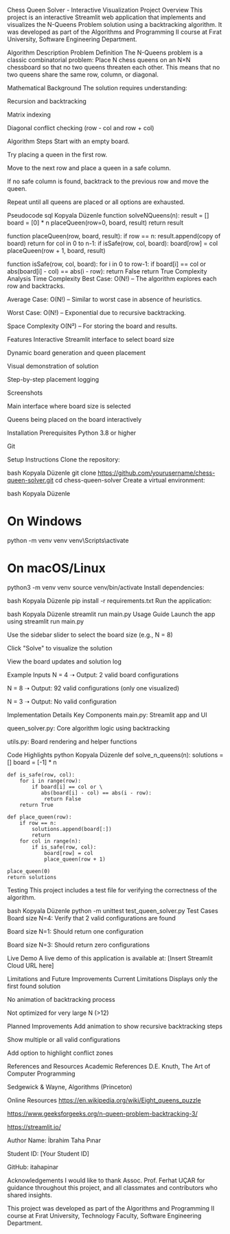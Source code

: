 Chess Queen Solver - Interactive Visualization
Project Overview
This project is an interactive Streamlit web application that implements and visualizes the N-Queens Problem solution using a backtracking algorithm. It was developed as part of the Algorithms and Programming II course at Fırat University, Software Engineering Department.

Algorithm Description
Problem Definition
The N-Queens problem is a classic combinatorial problem: Place N chess queens on an N×N chessboard so that no two queens threaten each other. This means that no two queens share the same row, column, or diagonal.

Mathematical Background
The solution requires understanding:

Recursion and backtracking

Matrix indexing

Diagonal conflict checking (row - col and row + col)

Algorithm Steps
Start with an empty board.

Try placing a queen in the first row.

Move to the next row and place a queen in a safe column.

If no safe column is found, backtrack to the previous row and move the queen.

Repeat until all queens are placed or all options are exhausted.

Pseudocode
sql
Kopyala
Düzenle
function solveNQueens(n):
    result = []
    board = [0] * n
    placeQueen(row=0, board, result)
    return result

function placeQueen(row, board, result):
    if row == n:
        result.append(copy of board)
        return
    for col in 0 to n-1:
        if isSafe(row, col, board):
            board[row] = col
            placeQueen(row + 1, board, result)

function isSafe(row, col, board):
    for i in 0 to row-1:
        if board[i] == col or
           abs(board[i] - col) == abs(i - row):
            return False
    return True
Complexity Analysis
Time Complexity
Best Case: O(N!) – The algorithm explores each row and backtracks.

Average Case: O(N!) – Similar to worst case in absence of heuristics.

Worst Case: O(N!) – Exponential due to recursive backtracking.

Space Complexity
O(N²) – For storing the board and results.

Features
Interactive Streamlit interface to select board size

Dynamic board generation and queen placement

Visual demonstration of solution

Step-by-step placement logging

Screenshots

Main interface where board size is selected


Queens being placed on the board interactively

Installation
Prerequisites
Python 3.8 or higher

Git

Setup Instructions
Clone the repository:

bash
Kopyala
Düzenle
git clone https://github.com/yourusername/chess-queen-solver.git
cd chess-queen-solver
Create a virtual environment:

bash
Kopyala
Düzenle
# On Windows
python -m venv venv
venv\Scripts\activate

# On macOS/Linux
python3 -m venv venv
source venv/bin/activate
Install dependencies:

bash
Kopyala
Düzenle
pip install -r requirements.txt
Run the application:

bash
Kopyala
Düzenle
streamlit run main.py
Usage Guide
Launch the app using streamlit run main.py

Use the sidebar slider to select the board size (e.g., N = 8)

Click "Solve" to visualize the solution

View the board updates and solution log

Example Inputs
N = 4 ➝ Output: 2 valid board configurations

N = 8 ➝ Output: 92 valid configurations (only one visualized)

N = 3 ➝ Output: No valid configuration

Implementation Details
Key Components
main.py: Streamlit app and UI

queen_solver.py: Core algorithm logic using backtracking

utils.py: Board rendering and helper functions

Code Highlights
python
Kopyala
Düzenle
def solve_n_queens(n):
    solutions = []
    board = [-1] * n

    def is_safe(row, col):
        for i in range(row):
            if board[i] == col or \
               abs(board[i] - col) == abs(i - row):
                return False
        return True

    def place_queen(row):
        if row == n:
            solutions.append(board[:])
            return
        for col in range(n):
            if is_safe(row, col):
                board[row] = col
                place_queen(row + 1)

    place_queen(0)
    return solutions
Testing
This project includes a test file for verifying the correctness of the algorithm.

bash
Kopyala
Düzenle
python -m unittest test_queen_solver.py
Test Cases
Board size N=4: Verify that 2 valid configurations are found

Board size N=1: Should return one configuration

Board size N=3: Should return zero configurations

Live Demo
A live demo of this application is available at: [Insert Streamlit Cloud URL here]

Limitations and Future Improvements
Current Limitations
Displays only the first found solution

No animation of backtracking process

Not optimized for very large N (>12)

Planned Improvements
Add animation to show recursive backtracking steps

Show multiple or all valid configurations

Add option to highlight conflict zones

References and Resources
Academic References
D.E. Knuth, The Art of Computer Programming

Sedgewick & Wayne, Algorithms (Princeton)

Online Resources
https://en.wikipedia.org/wiki/Eight_queens_puzzle

https://www.geeksforgeeks.org/n-queen-problem-backtracking-3/

https://streamlit.io/

Author
Name: İbrahim Taha Pınar

Student ID: [Your Student ID]

GitHub: itahapinar

Acknowledgements
I would like to thank Assoc. Prof. Ferhat UÇAR for guidance throughout this project, and all classmates and contributors who shared insights.

This project was developed as part of the Algorithms and Programming II course at Fırat University, Technology Faculty, Software Engineering Department. 
